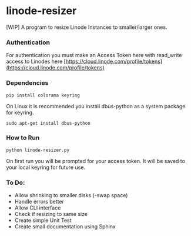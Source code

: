 linode-resizer
==============

[WIP] A program to resize Linode Instances to smaller/larger ones.


### Authentication
For authentication you must make an Access Token here with read_write access to Linodes here [https://cloud.linode.com/profile/tokens](https://cloud.linode.com/profile/tokens)

### Dependencies

`pip install colorama keyring`

On Linux it is recommended you install dbus-python as a system package for keyring.

`sudo apt-get install dbus-python`

### How to Run
`python linode-resizer.py`

On first run you will be prompted for your access token. It will be saved to your local keyring for future use. 

### To Do:
* Allow shrinking to smaller disks (-swap space)
* Handle errors better
* Allow CLI interface
* Check if resizing to same size
* Create simple Unit Test
* Create small documentation using Sphinx
